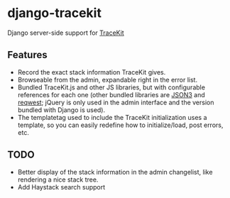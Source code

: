 # django-tracekit

Django server-side support for [TraceKit](https://github.com/occ/TraceKit/)

## Features
- Record the exact stack information TraceKit gives.
- Browseable from the admin, expandable right in the error list.
- Bundled TraceKit.js and other JS libraries, but with configurable references for each one (other bundled libraries are [JSON3](http://bestiejs.github.com/json3/) and [reqwest](https://github.com/ded/reqwest); jQuery is only used in the admin interface and the version bundled with Django is used).
- The templatetag used to include the TraceKit initialization uses a template, so you can easily redefine how to initialize/load, post errors, etc.

## TODO
- Better display of the stack information in the admin changelist, like rendering a nice stack tree.
- Add Haystack search support
